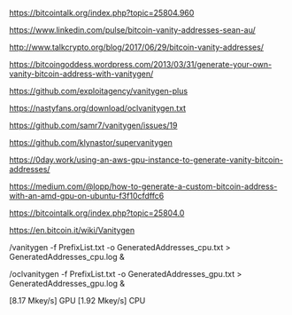 https://bitcointalk.org/index.php?topic=25804.960

https://www.linkedin.com/pulse/bitcoin-vanity-addresses-sean-au/

http://www.talkcrypto.org/blog/2017/06/29/bitcoin-vanity-addresses/



https://bitcoingoddess.wordpress.com/2013/03/31/generate-your-own-vanity-bitcoin-address-with-vanitygen/

https://github.com/exploitagency/vanitygen-plus


https://nastyfans.org/download/oclvanitygen.txt

https://github.com/samr7/vanitygen/issues/19

https://github.com/klynastor/supervanitygen


https://0day.work/using-an-aws-gpu-instance-to-generate-vanity-bitcoin-addresses/

https://medium.com/@lopp/how-to-generate-a-custom-bitcoin-address-with-an-amd-gpu-on-ubuntu-f3f10cfdffc6


https://bitcointalk.org/index.php?topic=25804.0

https://en.bitcoin.it/wiki/Vanitygen



/vanitygen -f PrefixList.txt -o GeneratedAddresses_cpu.txt > GeneratedAddresses_cpu.log &

/oclvanitygen -f PrefixList.txt -o GeneratedAddresses_gpu.txt > GeneratedAddresses_gpu.log &


[8.17 Mkey/s] GPU 
[1.92 Mkey/s] CPU